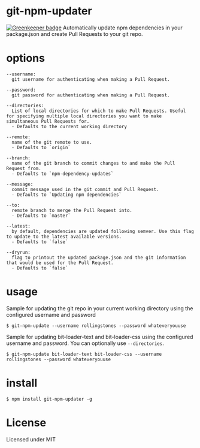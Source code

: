 # git-npm-updater

[![Greenkeeper badge](https://badges.greenkeeper.io/MiguelCastillo/git-npm-updater.svg)](https://greenkeeper.io/)
Automatically update npm dependencies in your package.json and create Pull Requests to your git repo.


# options

```
--username:
  git username for authenticating when making a Pull Request.

--password:
  git password for authenticating when making a Pull Request.

--directories:
  List of local directories for which to make Pull Requests. Useful for specifying multiple local directories you want to make simultaneous Pull Requests for.
  - Defaults to the current working directory

--remote:
  name of the git remote to use.
  - Defaults to `origin`

--branch:
  name of the git branch to commit changes to and make the Pull Request from.
  - Defaults to `npm-dependency-updates`

--message:
  commit message used in the git commit and Pull Request.
  - Defaults to `Updating npm dependencies`

--to:
  remote branch to merge the Pull Request into.
  - Defaults to `master`

--latest:
  by default, dependencies are updated following semver. Use this flag to update to the latest available versions.
  - Defaults to `false`

--dryrun:
  flag to printout the updated package.json and the git information that would be used for the Pull Request.
  - Defaults to `false`
```


# usage

Sample for updating the git repo in your current working directory using the configured username and password

```
$ git-npm-update --username rollingstones --password whateveryouuse
```

Sample for updating bit-loader-text and bit-loader-css using the configured username and password.  You can optionally use `--directories`.

```
$ git-npm-update bit-loader-text bit-loader-css --username rollingstones --password whateveryouuse
```


# install

```
$ npm install git-npm-updater -g
```


# License
Licensed under MIT
